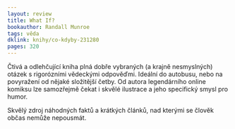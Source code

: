```yaml
---
layout: review
title: What If?
bookauthor: Randall Munroe
tags: věda
dklink: knihy/co-kdyby-231280
pages: 320
---
```


Čtivá a odlehčující kniha plná dobře vybraných (a krajně nesmyslných) otázek s rigorózními vědeckými odpověďmi. Ideální do autobusu, nebo na povyražení od nějaké složitější četby. Od autora legendárního online komiksu lze samozřejmě čekat i skvělé ilustrace a jeho specifický smysl pro humor.

Skvělý zdroj náhodných faktů a krátkých článků, nad kterými se člověk občas nemůže nepousmát.